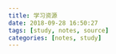 ```yaml
---
title: 学习资源
date: 2018-09-28 16:50:27
tags: [study, notes, source]
categories: [notes, study]
---
```

